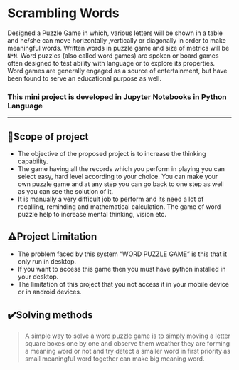 # Scrambling Words

Designed a Puzzle Game in which, various letters will be shown in a table and he/she can move horizontally ,vertically or diagonally in order to make meaningful words.
Written words in puzzle game and size of metrics will be `N*N`.
Word puzzles (also called word games) are spoken or board games often designed to test ability with language or to explore its properties. Word games are generally engaged as a source of entertainment, but have been found to serve an educational purpose as well.

### This mini project is developed in Jupyter Notebooks in Python Language

--- 
## :dart:Scope of project
- The objective of the proposed project is to increase the thinking capability.
- The game having all the records which you perform in playing you can select easy, hard level according to your choice. You can make your own puzzle game and at any step you can go back to one step as well as you can see the solution of it.
- It is manually a very difficult job to perform and its need a lot of recalling, reminding and mathematical calculation. The game of word puzzle help to increase mental thinking, vision etc.

## :warning:Project Limitation
- The problem faced by this system “WORD PUZZLE GAME” is this that it only run in desktop.
- If you want to access this game then you must have python installed in your desktop. 
- The limitation of this project that you not access it in your mobile device or in android devices.

## :heavy_check_mark:Solving methods
>A simple way to solve a word puzzle game is to simply moving a letter square boxes one by one and observe them weather they are forming a meaning word or not and try detect a smaller word in first priority as small meaningful word together can make big meaning word.
